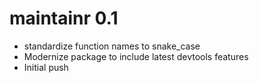 # maintainr 0.1

* standardize function names to snake_case
* Modernize package to include latest devtools features
* Initial push




